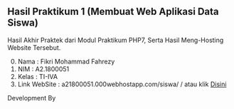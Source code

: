 ## Hasil Praktikum 1 (Membuat Web Aplikasi Data Siswa) 
Hasil Akhir Praktek dari Modul Praktikum PHP7, Serta Hasil Meng-Hosting Website Tersebut.

0. Nama  : Fikri Mohammad Fahrezy
1. NIM   : A2.1800051
2. Kelas : TI-IVA
3. Link WebSite  : a21800051.000webhostapp.com/siswa/ / atau klik [Disini](https://a21800051.000webhostapp.com/siswa/)

Development By 
<!-- ALL-CONTRIBUTORS-LIST:START - Do not remove or modify this section -->
<!-- prettier-ignore-start -->
<!-- markdownlint-disable -->
<table>
  <tr>